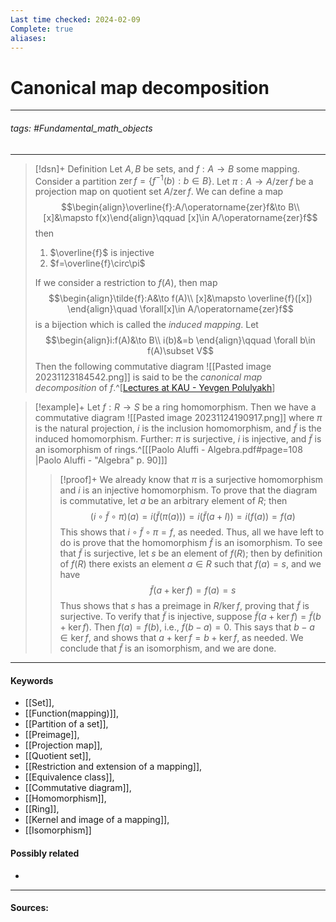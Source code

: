```yaml
---
Last time checked: 2024-02-09
Complete: true
aliases:
---
```

# Canonical map decomposition
***
###### tags: #Fundamental_math_objects 
***
>[!dsn]+ Definition
>Let $A,B$ be sets, and $f:A\to B$ some mapping. Consider a partition $\operatorname{zer}f=\{f^{-1}(b):b\in B\}$. Let $\pi:A\to A/\operatorname{zer}{f}$ be a projection map on quotient set $A/\operatorname{zer}f$. We can define a map 
>$$\begin{align}\overline{f}:A/\operatorname{zer}f&\to B\\ [x]&\mapsto f(x)\end{align}\qquad [x]\in A/\operatorname{zer}f$$
>then
>1. $\overline{f}$ is injective
>2. $f=\overline{f}\circ\pi$
>
>If we consider a restriction to $f(A)$, then map
>$$\begin{align}\tilde{f}:A&\to f(A)\\ [x]&\mapsto \overline{f}([x]) \end{align}\quad \forall[x]\in A/\operatorname{zer}f$$
>is a bijection which is called the *induced mapping*. 
>Let 
>$$\begin{align}i:f(A)&\to B\\ i(b)&=b  \end{align}\qquad \forall b\in f(A)\subset V$$
>Then the following commutative diagram
>![[Pasted image 20231123184542.png]]
>is said to be the *canonical map decomposition* of $f$.^[[Lectures at KAU - Yevgen Polulyakh](https://drive.google.com/drive/folders/1OBF4iFXhiyJQ2lVaDTRnDEnyDf6hImIg)]

>[!example]+ 
>Let $f:R\to S$ be a ring homomorphism. Then we have a commutative diagram
>![[Pasted image 20231124190917.png]]
>where $\pi$ is the natural projection, $i$ is the inclusion homomorphism, and $\tilde{f}$ is the induced homomorphism. Further: $\pi$ is surjective, $i$ is injective, and $\tilde{f}$ is an isomorphism of rings.^[[[Paolo Aluffi - Algebra.pdf#page=108 |Paolo Aluffi - "Algebra" p. 90]]]
>
>>[!proof]+
>>We already know that $\pi$ is a surjective homomorphism and $i$ is an injective homomorphism. To prove that the diagram is commutative, let $a$ be an arbitrary element of $R$; then
>>$$(i\circ\tilde{f}\circ\pi)(a)=i(\tilde{f}(\pi(a)))=i(\tilde{f}(a+I))=i(f(a))=f(a)$$
>>This shows that $i\circ\tilde{f}\circ\pi=f$, as needed.
>>Thus, all we have left to do is prove that the homomorphism $\tilde{f}$ is an isomorphism. To see that $\tilde{f}$ is surjective, let $s$ be an element of $f(R)$; then by definition of $f(R)$ there exists an element $a\in R$ such that $f(a)=s$, and we have
>>$$\tilde{f}(a+\ker{f})=f(a)=s$$
>>Thus shows that $s$ has a preimage in $R/\ker{f}$, proving that $\tilde{f}$ is surjective. To verify that $\tilde{f}$ is injective, suppose $\tilde{f}(a+\ker{f})=\tilde{f}(b+\ker{f})$. Then $f(a)=f(b)$, i.e., $f(b-a)=0$. This says that $b-a\in\ker{f}$, and shows that $a+\ker{f}=b+\ker{f}$, as needed.
>>We conclude that $\tilde{f}$ is an isomorphism, and we are done. 
***
#### Keywords
- [[Set]],
- [[Function(mapping)]],
- [[Partition of a set]],
- [[Preimage]],
- [[Projection map]],
- [[Quotient set]],
- [[Restriction and extension of a mapping]],
- [[Equivalence class]],
- [[Commutative diagram]],
- [[Homomorphism]],
- [[Ring]],
- [[Kernel and image of a mapping]],
- [[Isomorphism]]
#### Possibly related
- 
***
#### Sources: